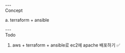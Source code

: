 
---\
Concept


a. terraform + ansible



---\
Todo


1. aws + terraform + ansible로 ec2에 apache 배포하기 :white_check_mark:
